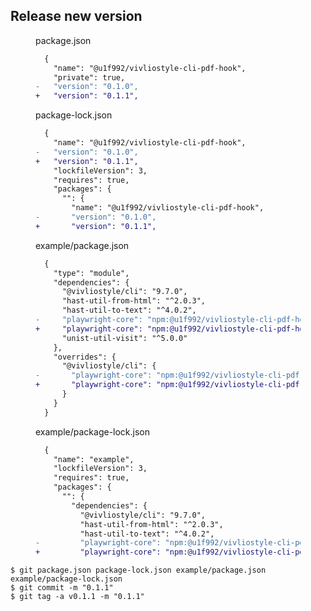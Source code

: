 ## Release new version

<figure>
<figcaption>package.json</figcaption>

```diff
  {
    "name": "@u1f992/vivliostyle-cli-pdf-hook",
    "private": true,
-   "version": "0.1.0",
+   "version": "0.1.1",
```

</figure>
<figure>
<figcaption>package-lock.json</figcaption>

```diff
  {
    "name": "@u1f992/vivliostyle-cli-pdf-hook",
-   "version": "0.1.0",
+   "version": "0.1.1",
    "lockfileVersion": 3,
    "requires": true,
    "packages": {
      "": {
        "name": "@u1f992/vivliostyle-cli-pdf-hook",
-       "version": "0.1.0",
+       "version": "0.1.1",
```

</figure>
<figure>
<figcaption>example/package.json</figcaption>

```diff
  {
    "type": "module",
    "dependencies": {
      "@vivliostyle/cli": "9.7.0",
      "hast-util-from-html": "^2.0.3",
      "hast-util-to-text": "^4.0.2",
-     "playwright-core": "npm:@u1f992/vivliostyle-cli-pdf-hook@0.1.0",
+     "playwright-core": "npm:@u1f992/vivliostyle-cli-pdf-hook@0.1.1",
      "unist-util-visit": "^5.0.0"
    },
    "overrides": {
      "@vivliostyle/cli": {
-       "playwright-core": "npm:@u1f992/vivliostyle-cli-pdf-hook@0.1.0"
+       "playwright-core": "npm:@u1f992/vivliostyle-cli-pdf-hook@0.1.1"
      }
    }
  }
```

</figure>
<figure>
<figcaption>example/package-lock.json</figcaption>

```diff
  {
    "name": "example",
    "lockfileVersion": 3,
    "requires": true,
    "packages": {
      "": {
        "dependencies": {
          "@vivliostyle/cli": "9.7.0",
          "hast-util-from-html": "^2.0.3",
          "hast-util-to-text": "^4.0.2",
-         "playwright-core": "npm:@u1f992/vivliostyle-cli-pdf-hook@0.1.0",
+         "playwright-core": "npm:@u1f992/vivliostyle-cli-pdf-hook@v0.1.1",
```

</figure>

```
$ git package.json package-lock.json example/package.json example/package-lock.json
$ git commit -m "0.1.1"
$ git tag -a v0.1.1 -m "0.1.1"
```
